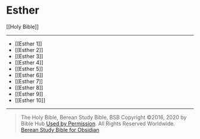 # Esther

[[Holy Bible]]

---

- [[Esther 1]]
- [[Esther 2]]
- [[Esther 3]]
- [[Esther 4]]
- [[Esther 5]]
- [[Esther 6]]
- [[Esther 7]]
- [[Esther 8]]
- [[Esther 9]]
- [[Esther 10]]

---

> The Holy Bible, Berean Study Bible, BSB
> Copyright &copy;2016, 2020 by Bible Hub
> [Used by Permission](https://berean.bible/terms.htm). All Rights Reserved Worldwide.
> [Berean Study Bible for Obsidian](https://github.com/gapmiss/berean-study-bible-for-obsidian)</small>

